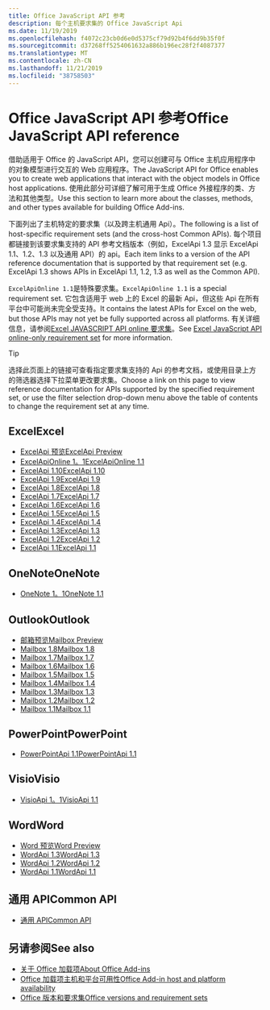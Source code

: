 ```yaml
---
title: Office JavaScript API 参考
description: 每个主机要求集的 Office JavaScript Api
ms.date: 11/19/2019
ms.openlocfilehash: f4072c23cb0d6e0d5375cf79d92b4f6dd9b35f0f
ms.sourcegitcommit: d37268ff5254061632a886b196ec28f2f4087377
ms.translationtype: MT
ms.contentlocale: zh-CN
ms.lasthandoff: 11/21/2019
ms.locfileid: "38758503"
---
```

# <a name="office-javascript-api-reference"></a><span data-ttu-id="94b63-103">Office JavaScript API 参考</span><span class="sxs-lookup"><span data-stu-id="94b63-103">Office JavaScript API reference</span></span>

<span data-ttu-id="94b63-104">借助适用于 Office 的 JavaScript API，您可以创建可与 Office 主机应用程序中的对象模型进行交互的 Web 应用程序。</span><span class="sxs-lookup"><span data-stu-id="94b63-104">The JavaScript API for Office enables you to create web applications that interact with the object models in Office host applications.</span></span> <span data-ttu-id="94b63-105">使用此部分可详细了解可用于生成 Office 外接程序的类、方法和其他类型。</span><span class="sxs-lookup"><span data-stu-id="94b63-105">Use this section to learn more about the classes, methods, and other types available for building Office Add-ins.</span></span>

<span data-ttu-id="94b63-106">下面列出了主机特定的要求集（以及跨主机通用 Api）。</span><span class="sxs-lookup"><span data-stu-id="94b63-106">The following is a list of host-specific requirement sets (and the cross-host Common APIs).</span></span> <span data-ttu-id="94b63-107">每个项目都链接到该要求集支持的 API 参考文档版本（例如，ExcelApi 1.3 显示 ExcelApi 1.1、1.2、1.3 以及通用 API）的 api。</span><span class="sxs-lookup"><span data-stu-id="94b63-107">Each item links to a version of the API reference documentation that is supported by that requirement set (e.g. ExcelApi 1.3 shows APIs in ExcelApi 1.1, 1.2, 1.3 as well as the Common API).</span></span>

<span data-ttu-id="94b63-108">`ExcelApiOnline 1.1`是特殊要求集。</span><span class="sxs-lookup"><span data-stu-id="94b63-108">`ExcelApiOnline 1.1` is a special requirement set.</span></span> <span data-ttu-id="94b63-109">它包含适用于 web 上的 Excel 的最新 Api，但这些 Api 在所有平台中可能尚未完全受支持。</span><span class="sxs-lookup"><span data-stu-id="94b63-109">It contains the latest APIs for Excel on the web, but those APIs may not yet be fully supported across all platforms.</span></span> <span data-ttu-id="94b63-110">有关详细信息，请参阅[Excel JAVASCRIPT API online 要求集](/office/dev/add-ins/reference/requirement-sets/excel-api-online-requirement-set)。</span><span class="sxs-lookup"><span data-stu-id="94b63-110">See [Excel JavaScript API online-only requirement set](/office/dev/add-ins/reference/requirement-sets/excel-api-online-requirement-set) for more information.</span></span>

> [!TIP]
> <span data-ttu-id="94b63-111">选择此页面上的链接可查看指定要求集支持的 Api 的参考文档，或使用目录上方的筛选器选择下拉菜单更改要求集。</span><span class="sxs-lookup"><span data-stu-id="94b63-111">Choose a link on this page to view reference documentation for APIs supported by the specified requirement set, or use the filter selection drop-down menu above the table of contents to change the requirement set at any time.</span></span>

## <a name="excel"></a><span data-ttu-id="94b63-112">Excel</span><span class="sxs-lookup"><span data-stu-id="94b63-112">Excel</span></span>

- [<span data-ttu-id="94b63-113">ExcelApi 预览</span><span class="sxs-lookup"><span data-stu-id="94b63-113">ExcelApi Preview</span></span>](/javascript/api/excel?view=excel-js-preview)
- [<span data-ttu-id="94b63-114">ExcelApiOnline 1。1</span><span class="sxs-lookup"><span data-stu-id="94b63-114">ExcelApiOnline 1.1</span></span>](/javascript/api/excel?view=excel-js-online)
- [<span data-ttu-id="94b63-115">ExcelApi 1.10</span><span class="sxs-lookup"><span data-stu-id="94b63-115">ExcelApi 1.10</span></span>](/javascript/api/excel?view=excel-js-1.10)
- [<span data-ttu-id="94b63-116">ExcelApi 1.9</span><span class="sxs-lookup"><span data-stu-id="94b63-116">ExcelApi 1.9</span></span>](/javascript/api/excel?view=excel-js-1.9)
- [<span data-ttu-id="94b63-117">ExcelApi 1.8</span><span class="sxs-lookup"><span data-stu-id="94b63-117">ExcelApi 1.8</span></span>](/javascript/api/excel?view=excel-js-1.8)
- [<span data-ttu-id="94b63-118">ExcelApi 1.7</span><span class="sxs-lookup"><span data-stu-id="94b63-118">ExcelApi 1.7</span></span>](/javascript/api/excel?view=excel-js-1.7)
- [<span data-ttu-id="94b63-119">ExcelApi 1.6</span><span class="sxs-lookup"><span data-stu-id="94b63-119">ExcelApi 1.6</span></span>](/javascript/api/excel?view=excel-js-1.6)
- [<span data-ttu-id="94b63-120">ExcelApi 1.5</span><span class="sxs-lookup"><span data-stu-id="94b63-120">ExcelApi 1.5</span></span>](/javascript/api/excel?view=excel-js-1.5)
- [<span data-ttu-id="94b63-121">ExcelApi 1.4</span><span class="sxs-lookup"><span data-stu-id="94b63-121">ExcelApi 1.4</span></span>](/javascript/api/excel?view=excel-js-1.4)
- [<span data-ttu-id="94b63-122">ExcelApi 1.3</span><span class="sxs-lookup"><span data-stu-id="94b63-122">ExcelApi 1.3</span></span>](/javascript/api/excel?view=excel-js-1.3)
- [<span data-ttu-id="94b63-123">ExcelApi 1.2</span><span class="sxs-lookup"><span data-stu-id="94b63-123">ExcelApi 1.2</span></span>](/javascript/api/excel?view=excel-js-1.2)
- [<span data-ttu-id="94b63-124">ExcelApi 1.1</span><span class="sxs-lookup"><span data-stu-id="94b63-124">ExcelApi 1.1</span></span>](/javascript/api/excel?view=excel-js-1.1)

## <a name="onenote"></a><span data-ttu-id="94b63-125">OneNote</span><span class="sxs-lookup"><span data-stu-id="94b63-125">OneNote</span></span>

- [<span data-ttu-id="94b63-126">OneNote 1。1</span><span class="sxs-lookup"><span data-stu-id="94b63-126">OneNote 1.1</span></span>](/javascript/api/onenote?view=onenote-js-1.1)

## <a name="outlook"></a><span data-ttu-id="94b63-127">Outlook</span><span class="sxs-lookup"><span data-stu-id="94b63-127">Outlook</span></span>

- [<span data-ttu-id="94b63-128">邮箱预览</span><span class="sxs-lookup"><span data-stu-id="94b63-128">Mailbox Preview</span></span>](/javascript/api/outlook?view=outlook-js-preview)
- [<span data-ttu-id="94b63-129">Mailbox 1.8</span><span class="sxs-lookup"><span data-stu-id="94b63-129">Mailbox 1.8</span></span>](/javascript/api/outlook?view=outlook-js-1.8)
- [<span data-ttu-id="94b63-130">Mailbox 1.7</span><span class="sxs-lookup"><span data-stu-id="94b63-130">Mailbox 1.7</span></span>](/javascript/api/outlook?view=outlook-js-1.7)
- [<span data-ttu-id="94b63-131">Mailbox 1.6</span><span class="sxs-lookup"><span data-stu-id="94b63-131">Mailbox 1.6</span></span>](/javascript/api/outlook?view=outlook-js-1.6)
- [<span data-ttu-id="94b63-132">Mailbox 1.5</span><span class="sxs-lookup"><span data-stu-id="94b63-132">Mailbox 1.5</span></span>](/javascript/api/outlook?view=outlook-js-1.5)
- [<span data-ttu-id="94b63-133">Mailbox 1.4</span><span class="sxs-lookup"><span data-stu-id="94b63-133">Mailbox 1.4</span></span>](/javascript/api/outlook?view=outlook-js-1.4)
- [<span data-ttu-id="94b63-134">Mailbox 1.3</span><span class="sxs-lookup"><span data-stu-id="94b63-134">Mailbox 1.3</span></span>](/javascript/api/outlook?view=outlook-js-1.3)
- [<span data-ttu-id="94b63-135">Mailbox 1.2</span><span class="sxs-lookup"><span data-stu-id="94b63-135">Mailbox 1.2</span></span>](/javascript/api/outlook?view=outlook-js-1.2)
- [<span data-ttu-id="94b63-136">Mailbox 1.1</span><span class="sxs-lookup"><span data-stu-id="94b63-136">Mailbox 1.1</span></span>](/javascript/api/outlook?view=outlook-js-1.1)

## <a name="powerpoint"></a><span data-ttu-id="94b63-137">PowerPoint</span><span class="sxs-lookup"><span data-stu-id="94b63-137">PowerPoint</span></span>

- [<span data-ttu-id="94b63-138">PowerPointApi 1.1</span><span class="sxs-lookup"><span data-stu-id="94b63-138">PowerPointApi 1.1</span></span>](/javascript/api/powerpoint?view=powerpoint-js-1.1)

## <a name="visio"></a><span data-ttu-id="94b63-139">Visio</span><span class="sxs-lookup"><span data-stu-id="94b63-139">Visio</span></span>

- [<span data-ttu-id="94b63-140">VisioApi 1。1</span><span class="sxs-lookup"><span data-stu-id="94b63-140">VisioApi 1.1</span></span>](/javascript/api/visio?view=visio-js-1.1)

## <a name="word"></a><span data-ttu-id="94b63-141">Word</span><span class="sxs-lookup"><span data-stu-id="94b63-141">Word</span></span>

- [<span data-ttu-id="94b63-142">Word 预览</span><span class="sxs-lookup"><span data-stu-id="94b63-142">Word Preview</span></span>](/javascript/api/word?view=word-js-preview)
- [<span data-ttu-id="94b63-143">WordApi 1.3</span><span class="sxs-lookup"><span data-stu-id="94b63-143">WordApi 1.3</span></span>](/javascript/api/word?view=word-js-1.3)
- [<span data-ttu-id="94b63-144">WordApi 1.2</span><span class="sxs-lookup"><span data-stu-id="94b63-144">WordApi 1.2</span></span>](/javascript/api/word?view=word-js-1.2)
- [<span data-ttu-id="94b63-145">WordApi 1.1</span><span class="sxs-lookup"><span data-stu-id="94b63-145">WordApi 1.1</span></span>](/javascript/api/word?view=word-js-1.1)

## <a name="common-api"></a><span data-ttu-id="94b63-146">通用 API</span><span class="sxs-lookup"><span data-stu-id="94b63-146">Common API</span></span>

- [<span data-ttu-id="94b63-147">通用 API</span><span class="sxs-lookup"><span data-stu-id="94b63-147">Common API</span></span>](/javascript/api/office?view=common-js)

## <a name="see-also"></a><span data-ttu-id="94b63-148">另请参阅</span><span class="sxs-lookup"><span data-stu-id="94b63-148">See also</span></span>

- [<span data-ttu-id="94b63-149">关于 Office 加载项</span><span class="sxs-lookup"><span data-stu-id="94b63-149">About Office Add-ins</span></span>](/office/dev/add-ins/overview)
- [<span data-ttu-id="94b63-150">Office 加载项主机和平台可用性</span><span class="sxs-lookup"><span data-stu-id="94b63-150">Office Add-in host and platform availability</span></span>](/office/dev/add-ins/overview/office-add-in-availability)
- [<span data-ttu-id="94b63-151">Office 版本和要求集</span><span class="sxs-lookup"><span data-stu-id="94b63-151">Office versions and requirement sets</span></span>](/office/dev/add-ins/develop/office-versions-and-requirement-sets)
